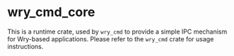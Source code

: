 # wry_cmd_core

This is a runtime crate, used by `wry_cmd` to provide a simple IPC mechanism for Wry-based applications.
Please refer to the `wry_cmd` crate for usage instructions.
